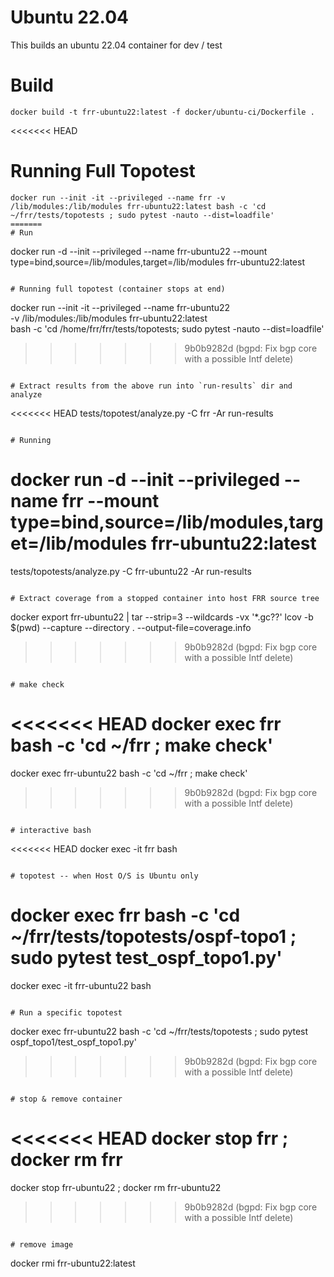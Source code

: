# Ubuntu 22.04

This builds an ubuntu 22.04 container for dev / test

# Build

```
docker build -t frr-ubuntu22:latest -f docker/ubuntu-ci/Dockerfile .
```

<<<<<<< HEAD
# Running Full Topotest

```
docker run --init -it --privileged --name frr -v /lib/modules:/lib/modules frr-ubuntu22:latest bash -c 'cd ~/frr/tests/topotests ; sudo pytest -nauto --dist=loadfile'
=======
# Run

```
docker run -d --init --privileged --name frr-ubuntu22 --mount type=bind,source=/lib/modules,target=/lib/modules frr-ubuntu22:latest
```

# Running full topotest (container stops at end)

```
docker run --init -it --privileged --name frr-ubuntu22 \
    -v /lib/modules:/lib/modules frr-ubuntu22:latest \
    bash -c 'cd /home/frr/frr/tests/topotests; sudo pytest -nauto --dist=loadfile'
>>>>>>> 9b0b9282d (bgpd: Fix bgp core with a possible Intf delete)
```

# Extract results from the above run into `run-results` dir and analyze

```
<<<<<<< HEAD
tests/topotest/analyze.py -C frr -Ar run-results
```

# Running

```
docker run -d --init --privileged --name frr --mount type=bind,source=/lib/modules,target=/lib/modules frr-ubuntu22:latest
=======
tests/topotests/analyze.py -C frr-ubuntu22 -Ar run-results
```

# Extract coverage from a stopped container into host FRR source tree

```
docker export frr-ubuntu22 | tar --strip=3 --wildcards -vx '*.gc??'
lcov -b $(pwd) --capture --directory . --output-file=coverage.info
>>>>>>> 9b0b9282d (bgpd: Fix bgp core with a possible Intf delete)
```

# make check

```
<<<<<<< HEAD
docker exec frr bash -c 'cd ~/frr ; make check'
=======
docker exec frr-ubuntu22 bash -c 'cd ~/frr ; make check'
>>>>>>> 9b0b9282d (bgpd: Fix bgp core with a possible Intf delete)
```

# interactive bash

```
<<<<<<< HEAD
docker exec -it frr bash
```

# topotest -- when Host O/S is Ubuntu only

```
docker exec frr bash -c 'cd ~/frr/tests/topotests/ospf-topo1 ; sudo pytest test_ospf_topo1.py'
=======
docker exec -it frr-ubuntu22 bash
```

# Run a specific topotest

```
docker exec frr-ubuntu22 bash -c 'cd ~/frr/tests/topotests ; sudo pytest ospf_topo1/test_ospf_topo1.py'
>>>>>>> 9b0b9282d (bgpd: Fix bgp core with a possible Intf delete)
```

# stop & remove container

```
<<<<<<< HEAD
docker stop frr ; docker rm frr
=======
docker stop frr-ubuntu22 ; docker rm frr-ubuntu22
>>>>>>> 9b0b9282d (bgpd: Fix bgp core with a possible Intf delete)
```

# remove image

```
docker rmi frr-ubuntu22:latest
```
